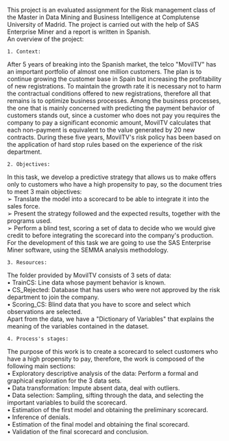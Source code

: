 This project is an evaluated assignment for the Risk management class of the Master in Data Mining and Business Intelligence at Complutense University of Madrid. 
The project is carried out with the help of SAS Enterprise Miner and a report is written in Spanish.  
An overview of the project:

    1. Context: 
After 5 years of breaking into the Spanish market, the telco "MovilTV" has an important portfolio of almost one million customers. The plan is to continue growing the customer base in Spain but increasing the profitability of new registrations. To maintain the growth rate it is necessary not to harm the contractual conditions offered to new registrations, therefore all that remains is to optimize business processes. Among the business processes, the one that is mainly concerned with predicting the payment behavior of customers stands out, since a customer who does not pay you requires the company to pay a significant economic amount, MovilTV calculates that each non-payment is equivalent to the value generated by 20 new contracts. During these five years, MovilTV's risk policy has been based on the application of hard stop rules based on the experience of the risk department.

    2. Objectives:
In this task, we develop a predictive strategy that allows us to make offers only to customers who have a high propensity to pay, so the document tries to meet 3 main objectives:   
  ➢ Translate the model into a scorecard to be able to integrate it into the sales force.   
  ➢ Present the strategy followed and the expected results, together with the programs used.   
  ➢ Perform a blind test, scoring a set of data to decide who we would give credit to before integrating the scorecard into the company's production. For the development of this task we are going to use the SAS Enterprise Miner software, using the SEMMA analysis methodology.  
  
    3. Resources:
The folder provided by MovilTV consists of 3 sets of data:   
  • TrainCS: Line data whose payment behavior is known.   
  • CS_Rejected: Database that has users who were not approved by the risk department to join the company.  
  • Scoring_CS: Blind data that you have to score and select which observations are selected.   
Apart from the data, we have a "Dictionary of Variables" that explains the meaning of the variables contained in the dataset.  

    4. Process's stages:
The purpose of this work is to create a scorecard to select customers who have a high propensity to pay, therefore, the work is composed of the following main sections:  
• Exploratory descriptive analysis of the data: Perform a formal and graphical exploration for the 3 data sets.  
• Data transformation: Impute absent data, deal with outliers.   
• Data selection: Sampling, sifting through the data, and selecting the important variables to build the scorecard.  
• Estimation of the first model and obtaining the preliminary scorecard.  
• Inference of denials.  
• Estimation of the final model and obtaining the final scorecard.  
• Validation of the final scorecard and conclusion.  

  
